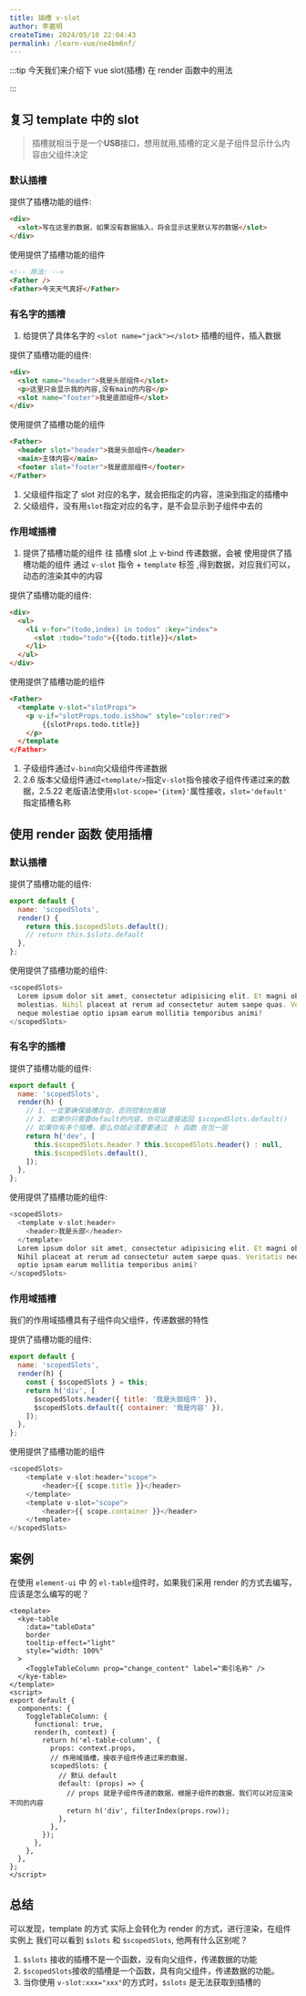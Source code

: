 ```yaml
---
title: 插槽 v-slot
author: 李嘉明
createTime: 2024/05/10 22:04:43
permalink: /learn-vue/ne4bm6nf/
---
```


:::tip
今天我们来介绍下 vue slot(插槽) 在 render 函数中的用法

:::

## 复习 template 中的 slot

> 插槽就相当于是一个**USB**接口，想用就用,插槽的定义是子组件显示什么内容由父组件决定

### 默认插槽

提供了插槽功能的组件:

```html
<div>
  <slot>写在这里的数据，如果没有数据插入，将会显示这里默认写的数据</slot>
</div>
```

使用提供了插槽功能的组件

```html
<!-- 用法: -->
<Father />
<Father>今天天气真好</Father>
```

### 有名字的插槽

1. 给提供了具体名字的 `<slot name="jack"></slot>` 插槽的组件，插入数据

提供了插槽功能的组件:

```html
<div>
  <slot name="header">我是头部组件</slot>
  <p>这里只会显示我的内容,没有main的内容</p>
  <slot name="footer">我是底部组件</slot>
</div>
```

使用提供了插槽功能的组件

```html
<Father>
  <header slot="header">我是头部组件</header>
  <main>主体内容</main>
  <footer slot="footer">我是底部组件</footer>
</Father>
```

1. 父级组件指定了 slot 对应的名字，就会把指定的内容，渲染到指定的插槽中
2. 父级组件，没有用`slot`指定对应的名字，是不会显示到子组件中去的

### 作用域插槽

<!-- > 子组件向父级组件传递数据,父级组件根据数据渲染标签结构传递给子组件 -->

1. 提供了插槽功能的组件 往 插槽 slot 上 v-bind 传递数据，会被 使用提供了插槽功能的组件 通过 `v-slot` 指令 + `template` 标签 ,得到数据，对应我们可以，动态的渲染其中的内容

提供了插槽功能的组件:

```html
<div>
  <ul>
    <li v-for="(todo,index) in todos" :key="index">
      <slot :todo="todo">{{todo.title}}</slot>
    </li>
  </ul>
</div>
```

使用提供了插槽功能的组件

```html
<Father>
  <template v-slot="slotProps">
    <p v-if="slotProps.todo.isShow" style="color:red">
        {{slotProps.todo.title}}
    </p>
  </template
</Father>
```

1. 子级组件通过`v-bind`向父级组件传递数据
2. 2.6 版本父级组件通过`<template/>`指定`v-slot`指令接收子组件传递过来的数据，2.5.22 老版语法使用`slot-scope='{item}'`属性接收，`slot='default'` 指定插槽名称

## 使用 render 函数 使用插槽

### 默认插槽

提供了插槽功能的组件:

```js
export default {
  name: 'scopedSlots',
  render() {
    return this.$scopedSlots.default();
    // return this.$slots.default
  },
};
```

使用提供了插槽功能的组件:

```js
<scopedSlots>
  Lorem ipsum dolor sit amet, consectetur adipisicing elit. Et magni obcaecati
  molestias. Nihil placeat at rerum ad consectetur autem saepe quas. Veritatis
  neque molestiae optio ipsam earum mollitia temporibus animi?
</scopedSlots>
```

### 有名字的插槽

提供了插槽功能的组件:

```js
export default {
  name: 'scopedSlots',
  render(h) {
    // 1. 一定要确保插槽存在，否则控制台报错
    // 2. 如果你只需要default的内容，你可以直接返回 $scopedSlots.default()
    // 如果你有多个插槽，那么你就必须要要通过  h 函数 在包一层
    return h('dev', [
      this.$scopedSlots.header ? this.$scopedSlots.header() : null,
      this.$scopedSlots.default(),
    ]);
  },
};
```

使用提供了插槽功能的组件:

```js
<scopedSlots>
  <template v-slot:header>
    <header>我是头部</header>
  </template>
  Lorem ipsum dolor sit amet, consectetur adipisicing elit. Et magni obcaecati molestias.
  Nihil placeat at rerum ad consectetur autem saepe quas. Veritatis neque molestiae
  optio ipsam earum mollitia temporibus animi?
</scopedSlots>
```

### 作用域插槽

我们的作用域插槽具有子组件向父组件，传递数据的特性

提供了插槽功能的组件:

```js
export default {
  name: 'scopedSlots',
  render(h) {
    const { $scopedSlots } = this;
    return h('div', [
      $scopedSlots.header({ title: '我是头部组件' }),
      $scopedSlots.default({ container: '我是内容' }),
    ]);
  },
};
```

使用提供了插槽功能的组件

```js
<scopedSlots>
    <template v-slot:header="scope">
        <header>{{ scope.title }}</header>
    </template>
    <template v-slot="scope">
        <header>{{ scope.container }}</header>
    </template>
</scopedSlots>
```

## 案例

在使用 `element-ui` 中 的 `el-table`组件时，如果我们采用 render 的方式去编写，应该是怎么编写的呢？

```vue
<template>
  <kye-table
    :data="tableData"
    border
    tooltip-effect="light"
    style="width: 100%"
  >
    <ToggleTableColumn prop="change_content" label="索引名称" />
  </kye-table>
</template>
<script>
export default {
  components: {
    ToggleTableColumn: {
      functional: true,
      render(h, context) {
        return h('el-table-column', {
          props: context.props,
          // 作用域插槽，接收子组件传递过来的数据，
          scopedSlots: {
            // 默认 default 
            default: (props) => {
              // props 就是子组件传递的数据，根据子组件的数据，我们可以对应渲染不同的内容
              return h('div', filterIndex(props.row));
            },
          },
        });
      },
    },
  },
};
</script>
```

## 总结

可以发现，template 的方式 实际上会转化为 render 的方式，进行渲染，在组件实例上 我们可以看到 `$slots` 和 `$scopedSlots`, 他两有什么区别呢？

1. `$slots` 接收的插槽不是一个函数，没有向父组件，传递数据的功能
2. `$scopedSlots`接收的插槽是一个函数，具有向父组件，传递数据的功能。
3. 当你使用 `v-slot:xxx="xxx"`的方式时，`$slots` 是无法获取到插槽的
